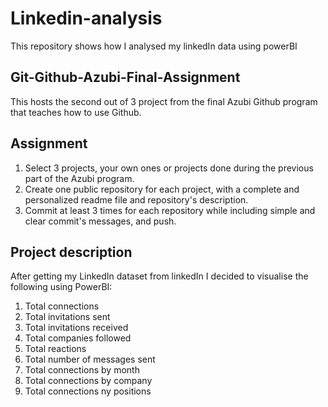 # Linkedin-analysis
This repository shows how I analysed my linkedIn data using powerBI

## Git-Github-Azubi-Final-Assignment
This hosts the second out of 3 project from the final Azubi Github program that teaches how to use Github.

## Assignment
1. Select 3 projects, your own ones or projects done during the previous part of the Azubi program.
2. Create one public repository for each project, with a complete and personalized readme file and repository's description.
3. Commit at least 3 times for each repository while including simple and clear commit's messages, and push.

## Project description
After getting my LinkedIn dataset from linkedIn I decided to visualise the following using PowerBI:
1. Total connections
2. Total invitations sent
3. Total invitations received
4. Total companies followed
5. Total reactions
6. Total number of messages sent
7. Total connections by month
8. Total connections by company
9. Total connections ny positions
